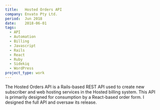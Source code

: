 ```yaml
---
title:   Hosted Orders API
company: Envato Pty Ltd.
period:  Jun 2018
date:    2018-06-01
tags:
  - API
  - Automation
  - Billing
  - Javascript
  - Rails
  - React
  - Ruby
  - Sidekiq
  - WordPress
project_type: work
---
```


The Hosted Orders API is a Rails-based REST API used to create new subscriber
and web hosting services in the Hosted billing system. This API is primarily
designed for consumption by a React-based order form. I designed the full API
and oversaw its release.
